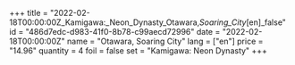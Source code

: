 +++
title = "2022-02-18T00:00:00Z_Kamigawa:_Neon_Dynasty_Otawara,_Soaring_City_[en]_false"
id = "486d7edc-d983-41f0-8b78-c99aecd72996"
date = "2022-02-18T00:00:00Z"
name = "Otawara, Soaring City"
lang = ["en"]
price = "14.96"
quantity = 4
foil = false
set = "Kamigawa: Neon Dynasty"
+++
